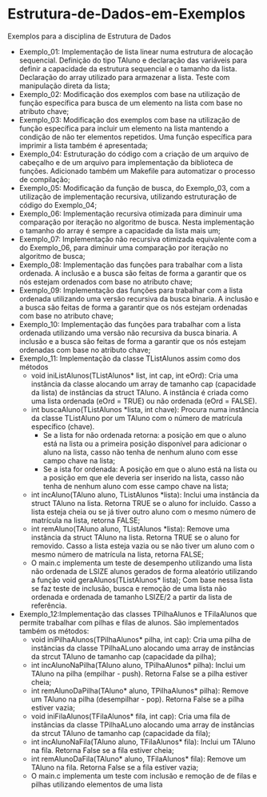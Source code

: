 # Estrutura-de-Dados-em-Exemplos
Exemplos para a disciplina de Estrutura de Dados

* Exemplo_01: Implementação de lista linear numa estrutura de alocação sequencial. Definição do tipo TAluno e declaração das variáveis para definir a capacidade da estrutura sequencial e o tamanho da lista. Declaração do array utilizado para armazenar a lista. Teste com manipulação direta da lista;
* Exemplo_02: Modificação dos exemplos com base na utilização de função específica para busca de um elemento na lista com base no atributo chave;
* Exemplo_03: Modificação dos exemplos com base na utilização de função específica para incluir um elemento na lista mantendo a condição de não ter elementos repetidos. Uma função específica para imprimir a lista também é apresentada;
* Exemplo_04: Estruturação do código com a criação de um arquivo de cabeçalho e de um arquivo para implementação da biblioteca de funções. Adicionado também um  Makefile para automatizar o processo de compilação;
* Exemplo_05: Modificação da função de busca, do Exemplo_03, com a utilização de implementação recursiva, utilizando estruturação de código do Exemplo_04;
* Exemplo_06: Implementação recursiva otimizada para diminuir uma comparação por iteração no algoritmo de busca. Nesta implementação o tamanho do array é sempre a capacidade da lista mais um;
* Exemplo_07: Implementação não recursiva otimizada equivalente com a do Exemplo_06, para diminuir uma comparação por iteração no algoritmo de busca;
* Exemplo_08: Implementação das funções para trabalhar com a lista ordenada. A inclusão e a busca são feitas de forma a garantir que os nós estejam ordenados com base no atributo chave;
* Exemplo_09: Implementação das funções para trabalhar com a lista ordenada utilizando uma versão recursiva da busca binaria. A inclusão e a busca são feitas de forma a garantir que os nós estejam ordenadas com base no atributo chave;
* Exemplo_10: Implementação das funções para trabalhar com a lista ordenada utilizando uma versão não recursiva da busca binaria. A inclusão e a busca são feitas de forma a garantir que os nós estejam ordenadas com base no atributo chave;
* Exemplo_11: Implementação da classe TListAlunos assim como dos métodos 
    * void iniListAlunos(TListAlunos* list, int cap, int eOrd): Cria uma instância da classe alocando um array de tamanho cap (capacidade da lista) de instâncias da struct TAluno. A instância é criada como uma lista ordenada (eOrd = TRUE) ou não ordenada (eOrd = FALSE).
    * int buscaAluno(TListAlunos *lista, int chave): Procura numa instância da classe TListAluno por um TAluno com o número de matrícula específico (chave). 
        * Se a lista for não ordenada retorna: a posição em que o aluno está na lista ou a primeira posição disponível para adicionar o aluno na lista, casso não tenha de nenhum aluno com esse campo chave na lista;
        * Se a ista for ordenada: A posição em que o aluno está na lista ou a posição em que ele deveria ser inserido na lista, casso não tenha de nenhum aluno com esse campo chave na lista;
    * int incAluno(TAluno aluno, TListAlunos *lista): Inclui uma instância da struct TAluno na lista. Retorna TRUE se o aluno for incluído. Casso a lista esteja cheia ou se já tiver outro aluno com o mesmo número de matrícula na lista, retorna FALSE;
    * int remAluno(TAluno aluno, TListAlunos *lista): Remove uma instância da struct TAluno na lista. Retorna TRUE se o aluno for removido. Casso a lista esteja vazia ou se não tiver um aluno com o mesmo número de matrícula na lista, retorna FALSE;
    * O main.c implementa um teste de desempenho utilizando uma lista não ordenada de LSIZE alunos gerados de forma aleatório utilizando a função void geraAlunos(TListAlunos* lista); Com base nessa lista se faz teste de inclusão, busca e remoção de uma lista não ordenada e ordenada de tamanho LSIZE/2 a partir da lista de referência. 
* Exemplo_12:Implementação das classes TPilhaAlunos e TFilaAlunos que permite trabalhar com pilhas e filas de alunos. São implementados também os métodos:
    * void iniPilhaAlunos(TPilhaAlunos* pilha, int cap): Cria uma pilha de instâncias da classe TPilhaALuno alocando uma array de instâncias da strcut TAluno de tamanho cap (capacidade da pilha);
    * int incAlunoNaPilha(TAluno aluno, TPilhaAlunos* pilha): Inclui um TAluno na pilha (empilhar - push). Retorna False se a pilha estiver cheia;
    * int remAlunoDaPilha(TAluno* aluno, TPilhaAlunos* pilha): Remove um TAluno na pilha (desempilhar - pop). Retorna False se a pilha estiver vazia;
    * void iniFilaAlunos(TFilaAlunos* fila, int cap): Cria uma fila de instâncias da classe TPilhaALuno alocando uma array de instâncias da strcut TAluno de tamanho cap (capacidade da fila);
    * int incAlunoNaFila(TAluno aluno, TFilaAlunos* fila): Inclui um TAluno na fila. Retorna False se a fila estiver cheia;
    * int remAlunoDaFila(TAluno* aluno, TFilaAlunos* fila): Remove um TAluno na fila. Retorna False se a fila estiver vazia;
    * O main.c implementa um teste com inclusão e remoção de de filas e pilhas utilizando elementos de uma lista 






